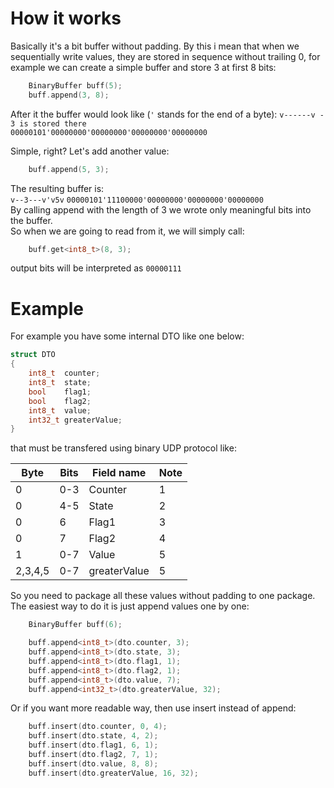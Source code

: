 # How it works

Basically it's a bit buffer without padding. By this i mean that when we sequentially write values, 
they are stored in sequence without trailing 0, for example we can create a simple buffer and store 3 at first 8 bits:
```c++
    BinaryBuffer buff(5);
    buff.append(3, 8);
```
After it the buffer would look like (`'` stands for the end of a byte):
`v------v - 3 is stored there`  
`00000101'00000000'00000000'00000000'00000000`

Simple, right? Let's add another value:
```c++
    buff.append(5, 3);
```
The resulting buffer is:  
`v--3---v'v5v`
`00000101'11100000'00000000'00000000'00000000`  
By calling append with the length of 3 we wrote only meaningful bits into the buffer.  
So when we are going to read from it, we will simply call:
```c++
    buff.get<int8_t>(8, 3);
```
output bits will be interpreted as `00000111`

# Example

For example you have some internal DTO like one below:

```c++
struct DTO
{
    int8_t  counter;
    int8_t  state;
    bool    flag1;
    bool    flag2;
    int8_t  value;
    int32_t greaterValue;
}
```

that must be transfered using binary UDP protocol like:

|    Byte | Bits  | Field name |  Note |
|   ---   |  ---  |     ---    |  ---  |
|    0    |  0-3  |   Counter  |   1   |
|    0    |  4-5  |   State    |   2   |
|    0    |  6    |   Flag1    |   3   |
|    0    |  7    |   Flag2    |   4   |
|    1    |  0-7  |   Value    |   5   |
| 2,3,4,5 |  0-7  |greaterValue|   5   |

So you need to package all these values without padding to one package.  
The easiest way to do it is just append values one by one:
```c++
    BinaryBuffer buff(6);

    buff.append<int8_t>(dto.counter, 3);
    buff.append<int8_t>(dto.state, 3);
    buff.append<int8_t>(dto.flag1, 1);
    buff.append<int8_t>(dto.flag2, 1);
    buff.append<int8_t>(dto.value, 7);
    buff.append<int32_t>(dto.greaterValue, 32);
```
Or if you want more readable way, then use insert instead of append:
```c++
    buff.insert(dto.counter, 0, 4);
    buff.insert(dto.state, 4, 2);
    buff.insert(dto.flag1, 6, 1);
    buff.insert(dto.flag2, 7, 1);
    buff.insert(dto.value, 8, 8);
    buff.insert(dto.greaterValue, 16, 32);
```